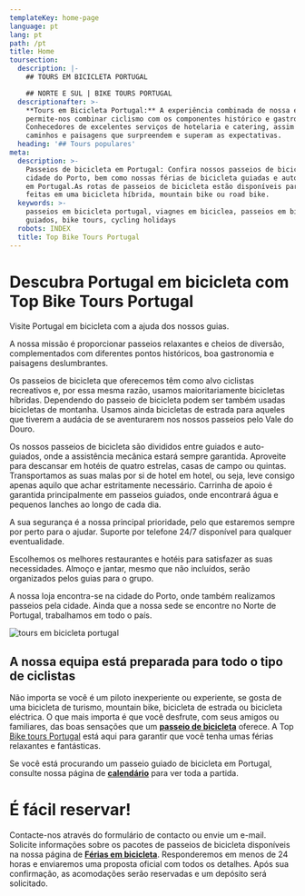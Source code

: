 ```yaml
---
templateKey: home-page
language: pt
lang: pt
path: /pt
title: Home
toursection:
  description: |-
    ## TOURS EM BICICLETA PORTUGAL

    ## NORTE E SUL | BIKE TOURS PORTUGAL
  descriptionafter: >-
    **Tours em Bicicleta Portugal:** A experiência combinada de nossa equipa
    permite-nos combinar ciclismo com os componentes histórico e gastronómico.
    Conhecedores de excelentes serviços de hotelaria e catering, assim como, de
    caminhos e paisagens que surpreendem e superam as expectativas.
  heading: '## Tours populares'
meta:
  description: >-
    Passeios de bicicleta em Portugal: Confira nossos passeios de bicicleta pela
    cidade do Porto, bem como nossas férias de bicicleta guiadas e auto-guiadas
    em Portugal.As rotas de passeios de bicicleta estão disponíveis para serem
    feitas em uma bicicleta híbrida, mountain bike ou road bike.
  keywords: >-
    passeios em bicicleta portugal, viagnes em biciclea, passeios em bicicleta
    guiados, bike tours, cycling holidays
  robots: INDEX
  title: Top Bike Tours Portugal
---
```

# Descubra Portugal em bicicleta com Top Bike Tours Portugal

Visite Portugal em bicicleta com a ajuda dos nossos guias.

A nossa missão é proporcionar passeios relaxantes e cheios de diversão, complementados com diferentes pontos históricos, boa gastronomia e paisagens deslumbrantes.

Os passeios de bicicleta que oferecemos têm como alvo ciclistas recreativos e, por essa mesma razão, usamos maioritariamente bicicletas híbridas. Dependendo do passeio de bicicleta podem ser também usadas bicicletas de montanha. Usamos ainda bicicletas de estrada para aqueles que tiverem a audácia de se aventurarem nos nossos passeios pelo Vale do Douro.

Os nossos passeios de bicicleta são divididos entre guiados e auto-guiados, onde a assistência mecânica estará sempre garantida. Aproveite para descansar em hotéis de quatro estrelas, casas de campo ou quintas. Transportamos as suas malas por si de hotel em hotel, ou seja, leve consigo apenas aquilo que achar estritamente necessário. Carrinha de apoio é garantida principalmente em passeios guiados, onde encontrará água e pequenos lanches ao longo de cada dia.

A sua segurança é a nossa principal prioridade, pelo que estaremos sempre por perto para o ajudar. Suporte por telefone 24/7 disponível para qualquer eventualidade.

Escolhemos os melhores restaurantes e hotéis para satisfazer as suas necessidades. Almoço e jantar, mesmo que não incluídos, serão organizados pelos guias para o grupo.

A nossa loja encontra-se na cidade do Porto, onde também realizamos passeios pela cidade. Ainda que a nossa sede se encontre no Norte de Portugal, trabalhamos em todo o país.

![tours em bicicleta portugal](/img/bike-tours-in-portugal.jpg "tours em bicicleta portugal")

## A nossa equipa está preparada para todo o tipo de ciclistas

Não importa se você é um piloto inexperiente ou experiente, se gosta de uma bicicleta de turismo, mountain bike, bicicleta de estrada ou bicicleta eléctrica. O que mais importa é que você desfrute, com seus amigos ou familiares, das boas sensações que um [**passeio de bicicleta**](https://topbiketoursportugal.com/passeios-de-bicicleta-portugal) oferece. A Top [Bike tours Portugal](https://topbiketoursportugal.com/passeios-de-bicicleta-portugal) está aqui para garantir que você tenha umas férias relaxantes e fantásticas.

Se você está procurando um passeio guiado de bicicleta em Portugal, consulte nossa página de [**calendário**](https://topbiketoursportugal.com/pt/calendario-tours) para ver toda a partida.

# É fácil reservar!

Contacte-nos através do formulário de contacto ou envie um e-mail. Solicite informações sobre os pacotes de passeios de bicicleta disponíveis na nossa página de [**Férias em bicicleta**](https://topbiketoursportugal.com/passeios-de-bicicleta-portugal). Responderemos em menos de 24 horas e enviaremos uma proposta oficial com todos os detalhes. Após sua confirmação, as acomodações serão reservadas e um depósito será solicitado.
